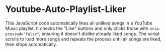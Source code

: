 # Youtube-Auto-Playlist-Liker
This JavaScript code automatically likes all unliked songs in a YouTube Music playlist. It checks the "Like" buttons and only clicks those with `aria-pressed="false"`, ensuring it doesn't dislike already liked songs. The script scrolls to load more songs and repeats the process until all songs are liked, then stops automatically.
